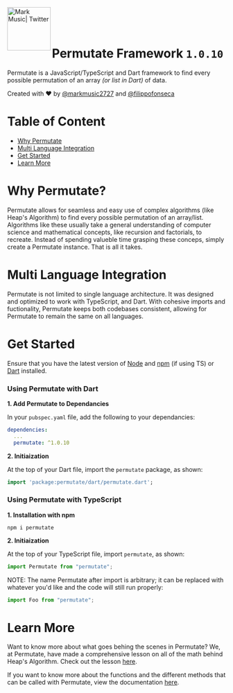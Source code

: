 <img align="left" alt="Mark Music| Twitter" width="100px" src="https://i.ibb.co/tMhqBMs/permutate.png" /> 

<br>
<br>
<br>

# Permutate Framework `1.0.10`

Permutate is a JavaScript/TypeScript and Dart framework to find every possible permutation of an array _(or list in Dart)_ of data.

Created with ❤️ by [@markmusic2727](https://twitter.com/MarkMusic2727) and [@filippofonseca](https://twitter.com/FilippoFonseca) 

# Table of Content
  - [Why Permutate](#why-permutate)
  - [Multi Language Integration](#multi-language-integration)
  - [Get Started](#get-started)
  - [Learn More](#learn-more)

# Why Permutate?

Permutate allows for seamless and easy use of complex algorithms (like Heap's Algorithm) to find every possible permutation of an array/list. Algorithms like these usually take a general understanding of computer science and mathematical concepts, like recursion and factorials, to recreate. Instead of spending valueble time grasping these conceps, simply create a Permutate instance. That is all it takes.


# Multi Language Integration

Permutate is not limited to single language architecture. It was designed and optimized to work with TypeScript, and Dart. With cohesive imports and fuctionality, Permutate keeps both codebases consistent, allowing for Permutate to remain the same on all languages. 

# Get Started

Ensure that you have the latest version of [Node](https://nodejs.org/en/) and [npm](https://www.npmjs.com/) (if using TS) or [Dart](https://dart.dev/) installed.

### Using Permutate with Dart

__1. Add Permutate to Dependancies__

In your `pubspec.yaml` file, add the following to your dependancies:

```yaml
dependencies:
  ...
  permutate: ^1.0.10
```

__2. Initiaization__

At the top of your Dart file, import the `permutate` package, as shown:

```dart
import 'package:permutate/dart/permutate.dart';
```

### Using Permutate with TypeScript

__1. Installation with npm__

```
npm i permutate
```

__2. Initiaization__

At the top of your TypeScript file, import `permutate`, as shown:

```ts
import Permutate from "permutate";
```

NOTE: The name Permutate after import is arbitrary; it can be replaced with whatever you'd like and the code will still run properly:

```ts
import Foo from "permutate";
```

# Learn More

Want to know more about what goes behing the scenes in Permutate? We, at Permutate, have made a comprehensive lesson on all of the math behind Heap's Algorithm. Check out the lesson [here](https://github.com/markmusic2727/permutate/blob/master/extras/lesson.md).

If you want to know more about the functions and the different methods that can be called with Permutate, view the documentation [here](https://github.com/markmusic2727/permutate/blob/master/extras/documentation.md).
